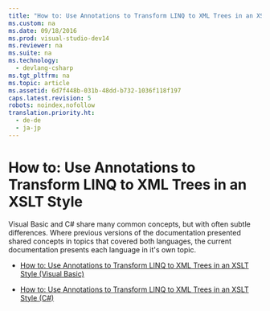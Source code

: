 ```yaml
---
title: "How to: Use Annotations to Transform LINQ to XML Trees in an XSLT Style"
ms.custom: na
ms.date: 09/18/2016
ms.prod: visual-studio-dev14
ms.reviewer: na
ms.suite: na
ms.technology: 
  - devlang-csharp
ms.tgt_pltfrm: na
ms.topic: article
ms.assetid: 6d7f448b-031b-48dd-b732-1036f118f197
caps.latest.revision: 5
robots: noindex,nofollow
translation.priority.ht: 
  - de-de
  - ja-jp
---
```

# How to: Use Annotations to Transform LINQ to XML Trees in an XSLT Style
Visual Basic and C# share many common concepts, but with often subtle differences. Where previous versions of the documentation presented shared concepts in topics that covered both languages, the current documentation presents each language in it's own topic.  
  
-   [How to: Use Annotations to Transform LINQ to XML Trees in an XSLT Style (Visual Basic)](../Topic/How%20to:%20Use%20Annotations%20to%20Transform%20LINQ%20to%20XML%20Trees%20in%20an%20XSLT%20Style%20\(Visual%20Basic\).md)  
  
-   [How to: Use Annotations to Transform LINQ to XML Trees in an XSLT Style (C#)](../Topic/How%20to:%20Use%20Annotations%20to%20Transform%20LINQ%20to%20XML%20Trees%20in%20an%20XSLT%20Style%20\(C%23\).md)